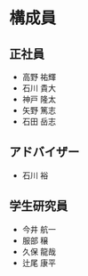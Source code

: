 # 構成員

## 正社員

- 高野 祐輝
- 石川 貴大
- 神戸 隆太
- 矢野 篤志
- 石田 岳志

## アドバイザー

- 石川 裕

## 学生研究員

- 今井 航一
- 服部 穣
- 久保 龍哉
- 辻尾 康平
